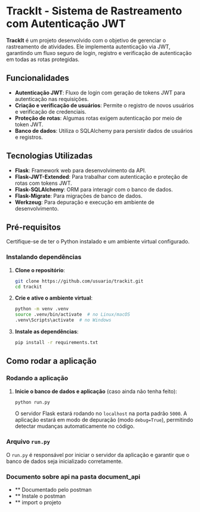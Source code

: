 # TrackIt - Sistema de Rastreamento com Autenticação JWT

**TrackIt** é um projeto desenvolvido com o objetivo de gerenciar o rastreamento de atividades. Ele implementa autenticação via JWT, garantindo um fluxo seguro de login, registro e verificação de autenticação em todas as rotas protegidas.

## Funcionalidades

- **Autenticação JWT**: Fluxo de login com geração de tokens JWT para autenticação nas requisições.
- **Criação e verificação de usuários**: Permite o registro de novos usuários e verificação de credenciais.
- **Proteção de rotas**: Algumas rotas exigem autenticação por meio de token JWT.
- **Banco de dados**: Utiliza o SQLAlchemy para persistir dados de usuários e registros.
  
## Tecnologias Utilizadas

- **Flask**: Framework web para desenvolvimento da API.
- **Flask-JWT-Extended**: Para trabalhar com autenticação e proteção de rotas com tokens JWT.
- **Flask-SQLAlchemy**: ORM para interagir com o banco de dados.
- **Flask-Migrate**: Para migrações de banco de dados.
- **Werkzeug**: Para depuração e execução em ambiente de desenvolvimento.

## Pré-requisitos

Certifique-se de ter o Python instalado e um ambiente virtual configurado.

### Instalando dependências

1. **Clone o repositório**:
    ```bash
    git clone https://github.com/usuario/trackit.git
    cd trackit
    ```

2. **Crie e ative o ambiente virtual**:
    ```bash
    python -m venv .venv
    source .venv/bin/activate  # no Linux/macOS
    .venv\Scripts\activate  # no Windows
    ```

3. **Instale as dependências**:
    ```bash
    pip install -r requirements.txt
    ```

## Como rodar a aplicação

### Rodando a aplicação

1. **Inicie o banco de dados e aplicação** (caso ainda não tenha feito):
    ```bash
    python run.py
    ```

   O servidor Flask estará rodando no `localhost` na porta padrão `5000`. A aplicação estará em modo de depuração (modo `debug=True`), permitindo detectar mudanças automaticamente no código.

### Arquivo `run.py`

O `run.py` é responsável por iniciar o servidor da aplicação e garantir que o banco de dados seja inicializado corretamente.

### Documento sobre api na pasta document_api
- ** Documentado pelo postman
- ** Instale o postman
- ** import o projeto
